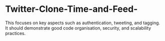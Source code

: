 # Twitter-Clone-Time-and-Feed-
This focuses on key aspects such as authentication, tweeting, and tagging. It should demonstrate good code organisation, security, and scalability practices.
